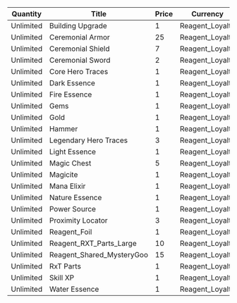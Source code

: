 | Quantity | Title | Price | Currency |  Dev Name |
| -------- | ----- | ----- | -------- |  -------- |
| Unlimited | Building Upgrade | 1 | Reagent_Loyalty | Loyalty.Core.21 |
| Unlimited | Ceremonial Armor | 25 | Reagent_Loyalty | Loyalty.Core.15 |
| Unlimited | Ceremonial Shield | 7 | Reagent_Loyalty | Loyalty.Core.16 |
| Unlimited | Ceremonial Sword | 2 | Reagent_Loyalty | Loyalty.Core.17 |
| Unlimited | Core Hero Traces | 1 | Reagent_Loyalty | Loyalty.Core.13 |
| Unlimited | Dark Essence | 1 | Reagent_Loyalty | Loyalty.Core.01 |
| Unlimited | Fire Essence | 1 | Reagent_Loyalty | Loyalty.Core.02 |
| Unlimited | Gems | 1 | Reagent_Loyalty | Loyalty.Core.08 |
| Unlimited | Gold | 1 | Reagent_Loyalty | Loyalty.Core.22 |
| Unlimited | Hammer | 1 | Reagent_Loyalty | Loyalty.Core.07 |
| Unlimited | Legendary Hero Traces | 3 | Reagent_Loyalty | Loyalty.Core.14 |
| Unlimited | Light Essence | 1 | Reagent_Loyalty | Loyalty.Core.03 |
| Unlimited | Magic Chest | 5 | Reagent_Loyalty | Loyalty.Core.11 |
| Unlimited | Magicite | 1 | Reagent_Loyalty | Loyalty.Core.09 |
| Unlimited | Mana Elixir | 1 | Reagent_Loyalty | Loyalty.Core.10 |
| Unlimited | Nature Essence | 1 | Reagent_Loyalty | Loyalty.Core.04 |
| Unlimited | Power Source | 1 | Reagent_Loyalty | Loyalty.Core.06 |
| Unlimited | Proximity Locator | 3 | Reagent_Loyalty | Loyalty.Core.12 |
| Unlimited | Reagent_Foil | 1 | Reagent_Loyalty | Loyalty.Core.24 |
| Unlimited | Reagent_RXT_Parts_Large | 10 | Reagent_Loyalty | Loyalty.Core.19 |
| Unlimited | Reagent_Shared_MysteryGoo | 15 | Reagent_Loyalty | Loyalty.Core.18 |
| Unlimited | RxT Parts | 1 | Reagent_Loyalty | Loyalty.Core.20 |
| Unlimited | Skill XP | 1 | Reagent_Loyalty | Loyalty.Core.23 |
| Unlimited | Water Essence | 1 | Reagent_Loyalty | Loyalty.Core.05 |
